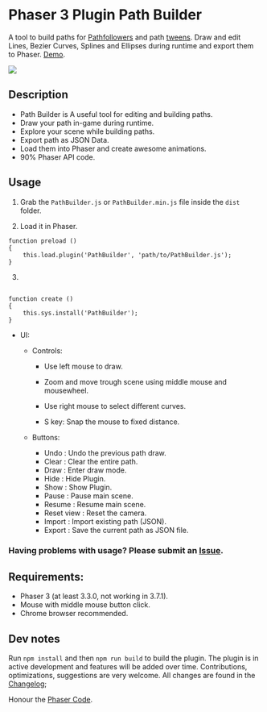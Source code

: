 # Phaser 3 Plugin Path Builder

A tool to build paths for [Pathfollowers](https://labs.phaser.io/index.html?dir=paths/followers/) and path [tweens](https://labs.phaser.io/index.html?dir=paths/). Draw and edit Lines, Bezier Curves, Splines and Ellipses during runtime and export them to Phaser. [Demo](https://samid737.github.io/pathbuilder/). 

![](http://www.html5gamedevs.com/uploads/monthly_2018_05/v1.5.0.gif.9608ab3ed025ab0be4400793aa1f22ea.gif)

## Description

* Path Builder is A useful tool for editing and building paths. 
* Draw your path in-game during runtime.
* Explore your scene while building paths.
* Export path as JSON Data.
* Load them into Phaser and create awesome animations.
* 90% Phaser API code.

## Usage

1. Grab the `PathBuilder.js` or `PathBuilder.min.js` file inside the `dist` folder.

2. Load it in Phaser.
```
function preload ()
{
    this.load.plugin('PathBuilder', 'path/to/PathBuilder.js');
}
```
3.
```

function create ()
{
    this.sys.install('PathBuilder');
}
```

* UI:

    * Controls: 
        * Use left mouse to draw.
        * Zoom and move trough scene using middle mouse and mousewheel.
        * Use right mouse to select different curves.

        * S key: Snap the mouse to fixed distance.
        
    * Buttons:
        * Undo          : Undo the previous path draw.
        * Clear         : Clear the entire path.
        * Draw          : Enter draw mode.
        * Hide          : Hide Plugin.
        * Show          : Show Plugin.
        * Pause         : Pause main scene.
        * Resume        : Resume main scene.
        * Reset view    : Reset the camera.
        * Import        : Import existing path (JSON).
        * Export        : Save the current path as JSON file.  



### Having problems with usage? Please submit an [Issue](https://github.com/samid737/phaser3-plugin-pathbuilder/issues/new).

## Requirements:

* Phaser 3 (at least 3.3.0, not working in 3.7.1).
* Mouse with middle mouse button click.
* Chrome browser recommended.

## Dev notes

Run `npm install` and then `npm run build` to build the plugin.
The plugin is in active development and features will be added over time. Contributions, optimizations, suggestions are very welcome. All changes are found in the [Changelog](https://github.com/samid737/phaser3-plugin-pathbuilder/blob/master/CHANGELOG.md);

Honour the [Phaser Code](https://github.com/photonstorm/phaser). 


